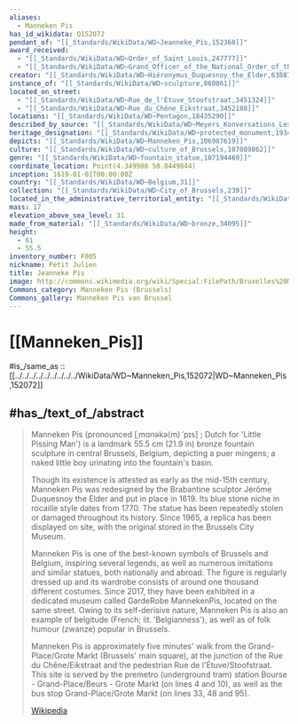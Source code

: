 ```yaml
---
aliases:
  - Manneken Pis
has_id_wikidata: Q152072
pendant_of: "[[_Standards/WikiData/WD~Jeanneke_Pis,152360]]"
award_received:
  - "[[_Standards/WikiData/WD~Order_of_Saint_Louis,247777]]"
  - "[[_Standards/WikiData/WD~Grand_Officer_of_the_National_Order_of_the_Golden_Paper_Cone,109909268]]"
creator: "[[_Standards/WikiData/WD~Hiëronymus_Duquesnoy_the_Elder,638870]]"
instance_of: "[[_Standards/WikiData/WD~sculpture,860861]]"
located_on_street:
  - "[[_Standards/WikiData/WD~Rue_de_l'Étuve_Stoofstraat,3451324]]"
  - "[[_Standards/WikiData/WD~Rue_du_Chêne_Eikstraat,3452188]]"
locations: "[[_Standards/WikiData/WD~Pentagon,18435290]]"
described_by_source: "[[_Standards/WikiData/WD~Meyers_Konversations_Lexikon,_4th_edition_(1885_1890),19219752]]"
heritage_designation: "[[_Standards/WikiData/WD~protected_monument,19346745]]"
depicts: "[[_Standards/WikiData/WD~Manneken_Pis,106987619]]"
culture: "[[_Standards/WikiData/WD~culture_of_Brussels,107089862]]"
genre: "[[_Standards/WikiData/WD~fountain_statue,107194469]]"
coordinate_location: Point(4.349988 50.8449844)
inception: 1619-01-01T00:00:00Z
country: "[[_Standards/WikiData/WD~Belgium,31]]"
collection: "[[_Standards/WikiData/WD~City_of_Brussels,239]]"
located_in_the_administrative_territorial_entity: "[[_Standards/WikiData/WD~City_of_Brussels,239]]"
mass: 17
elevation_above_sea_level: 31
made_from_material: "[[_Standards/WikiData/WD~bronze,34095]]"
height:
  - 61
  - 55.5
inventory_number: F005
nickname: Petit Julien
title: Jeanneke Pis
image: http://commons.wikimedia.org/wiki/Special:FilePath/Bruxelles%20Manneken%20Pis.jpg
Commons_category: Manneken Pis (Brussels)
Commons_gallery: Manneken Pis van Brussel
---
```


# [[Manneken_Pis]] 

#is_/same_as :: [[../../../../../../../../../WikiData/WD~Manneken_Pis,152072|WD~Manneken_Pis,152072]]  

## #has_/text_of_/abstract 

> Manneken Pis (pronounced [ˌmɑnəkə(m) ˈpɪs] ; Dutch for 'Little Pissing Man') 
> is a landmark 55.5 cm (21.9 in) bronze fountain sculpture in central Brussels, Belgium, 
> depicting a puer mingens; a naked little boy urinating into the fountain's basin. 
> 
> Though its existence is attested as early as the mid-15th century, Manneken Pis was redesigned by the Brabantine sculptor Jérôme Duquesnoy the Elder  and put in place in 1619. Its blue stone niche in rocaille style dates from 1770. The statue has been repeatedly stolen or damaged throughout its history. Since 1965, a replica has been displayed on site, with the original stored in the Brussels City Museum.
>
> Manneken Pis is one of the best-known symbols of Brussels and Belgium, inspiring several legends, as well as numerous imitations and similar statues, both nationally and abroad. The figure is regularly dressed up and its wardrobe consists of around one thousand different costumes. Since 2017, they have been exhibited in a dedicated museum called GardeRobe MannekenPis, located on the same street. Owing to its self-derisive nature, Manneken Pis is also an example of belgitude (French; lit. 'Belgianness'), as well as of folk humour (zwanze) popular in Brussels.
>
> Manneken Pis is approximately five minutes' walk from the Grand-Place/Grote Markt (Brussels' main square), at the junction of the Rue du Chêne/Eikstraat and the pedestrian Rue de l'Étuve/Stoofstraat. This site is served by the premetro (underground tram) station Bourse - Grand-Place/Beurs - Grote Markt (on lines 4 and 10), as well as the bus stop Grand-Place/Grote Markt (on lines 33, 48 and 95).
>
> [Wikipedia](https://en.wikipedia.org/wiki/Manneken%20Pis) 

